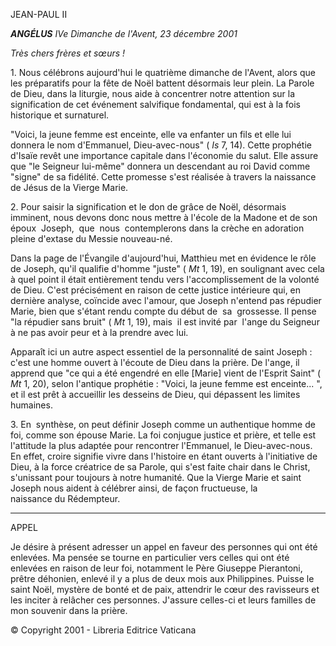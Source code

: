 JEAN-PAUL II

***ANGÉLUS** IVe Dimanche de l'Avent, 23 décembre 2001*

*Très chers frères et sœurs !*

1\. Nous célébrons aujourd'hui le quatrième dimanche de l'Avent, alors que les préparatifs pour la fête de Noël battent désormais leur plein. La Parole de Dieu, dans la liturgie, nous aide à concentrer notre attention sur la signification de cet événement salvifique fondamental, qui est à la fois historique et surnaturel.

"Voici, la jeune femme est enceinte, elle va enfanter un fils et elle lui donnera le nom d'Emmanuel, Dieu-avec-nous" ( *Is* 7, 14). Cette prophétie d'Isaïe revêt une importance capitale dans l'économie du salut. Elle assure que "le Seigneur lui-même" donnera un descendant au roi David comme "signe" de sa fidélité. Cette promesse s'est réalisée à travers la naissance de Jésus de la Vierge Marie.

2\. Pour saisir la signification et le don de grâce de Noël, désormais imminent, nous devons donc nous mettre à l'école de la Madone et de son époux  Joseph,  que  nous  contemplerons dans la crèche en adoration pleine d'extase du Messie nouveau-né.

Dans la page de l'Évangile d'aujourd'hui, Matthieu met en évidence le rôle de Joseph, qu'il qualifie d'homme "juste" ( *Mt* 1, 19), en soulignant avec cela à quel point il était entièrement tendu vers l'accomplissement de la volonté de Dieu. C'est précisément en raison de cette justice intérieure qui, en dernière analyse, coïncide avec l'amour, que Joseph n'entend pas répudier Marie, bien que s'étant rendu compte du début de  sa  grossesse. Il pense "la répudier sans bruit" ( *Mt* 1, 19), mais  il est invité par  l'ange du Seigneur à ne pas avoir peur et à la prendre avec lui.

Apparaît ici un autre aspect essentiel de la personnalité de saint Joseph : c'est une homme ouvert à l'écoute de Dieu dans la prière. De l'ange, il apprend que "ce qui a été engendré en elle \[Marie\] vient de l'Esprit Saint" ( *Mt* 1, 20), selon l'antique prophétie : "Voici, la jeune femme est enceinte... ", et il est prêt à accueillir les desseins de Dieu, qui dépassent les limites humaines.

3\. En  synthèse, on peut définir Joseph comme un authentique homme de foi, comme son épouse Marie. La foi conjugue justice et prière, et telle est l'attitude la plus adaptée pour rencontrer l'Emmanuel, le Dieu-avec-nous. En effet, croire signifie vivre dans l'histoire en étant ouverts à l'initiative de Dieu, à la force créatrice de sa Parole, qui s'est faite chair dans le Christ, s'unissant pour toujours à notre humanité. Que la Vierge Marie et saint Joseph nous aident à célébrer ainsi, de façon fructueuse, la naissance du Rédempteur.

** * **
APPEL


Je désire à présent adresser un appel en faveur des personnes qui ont été enlevées. Ma pensée se tourne en particulier vers celles qui ont été enlevées en raison de leur foi, notamment le Père Giuseppe Pierantoni, prêtre déhonien, enlevé il y a plus de deux mois aux Philippines. Puisse le saint Noël, mystère de bonté et de paix, attendrir le cœur des ravisseurs et les inciter à relâcher ces personnes. J'assure celles-ci et leurs familles de mon souvenir dans la prière.

© Copyright 2001 - Libreria Editrice Vaticana